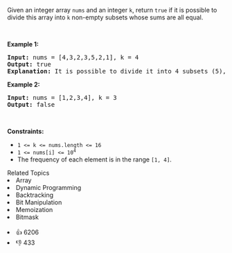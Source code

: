 <p>Given an integer array <code>nums</code> and an integer <code>k</code>, return <code>true</code> if it is possible to divide this array into <code>k</code> non-empty subsets whose sums are all equal.</p>

<p>&nbsp;</p> 
<p><strong class="example">Example 1:</strong></p>

<pre>
<strong>Input:</strong> nums = [4,3,2,3,5,2,1], k = 4
<strong>Output:</strong> true
<strong>Explanation:</strong> It is possible to divide it into 4 subsets (5), (1, 4), (2,3), (2,3) with equal sums.
</pre>

<p><strong class="example">Example 2:</strong></p>

<pre>
<strong>Input:</strong> nums = [1,2,3,4], k = 3
<strong>Output:</strong> false
</pre>

<p>&nbsp;</p> 
<p><strong>Constraints:</strong></p>

<ul> 
 <li><code>1 &lt;= k &lt;= nums.length &lt;= 16</code></li> 
 <li><code>1 &lt;= nums[i] &lt;= 10<sup>4</sup></code></li> 
 <li>The frequency of each element is in the range <code>[1, 4]</code>.</li> 
</ul>

<div><div>Related Topics</div><div><li>Array</li><li>Dynamic Programming</li><li>Backtracking</li><li>Bit Manipulation</li><li>Memoization</li><li>Bitmask</li></div></div><br><div><li>👍 6206</li><li>👎 433</li></div>